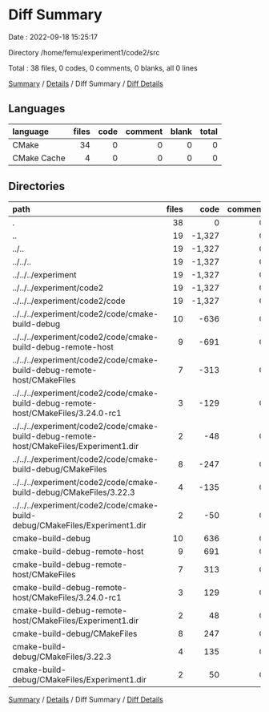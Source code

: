 # Diff Summary

Date : 2022-09-18 15:25:17

Directory /home/femu/experiment1/code2/src

Total : 38 files,  0 codes, 0 comments, 0 blanks, all 0 lines

[Summary](results.md) / [Details](details.md) / Diff Summary / [Diff Details](diff-details.md)

## Languages
| language | files | code | comment | blank | total |
| :--- | ---: | ---: | ---: | ---: | ---: |
| CMake | 34 | 0 | 0 | 0 | 0 |
| CMake Cache | 4 | 0 | 0 | 0 | 0 |

## Directories
| path | files | code | comment | blank | total |
| :--- | ---: | ---: | ---: | ---: | ---: |
| . | 38 | 0 | 0 | 0 | 0 |
| .. | 19 | -1,327 | 0 | -293 | -1,620 |
| ../.. | 19 | -1,327 | 0 | -293 | -1,620 |
| ../../.. | 19 | -1,327 | 0 | -293 | -1,620 |
| ../../../experiment | 19 | -1,327 | 0 | -293 | -1,620 |
| ../../../experiment/code2 | 19 | -1,327 | 0 | -293 | -1,620 |
| ../../../experiment/code2/code | 19 | -1,327 | 0 | -293 | -1,620 |
| ../../../experiment/code2/code/cmake-build-debug | 10 | -636 | 0 | -149 | -785 |
| ../../../experiment/code2/code/cmake-build-debug-remote-host | 9 | -691 | 0 | -144 | -835 |
| ../../../experiment/code2/code/cmake-build-debug-remote-host/CMakeFiles | 7 | -313 | 0 | -63 | -376 |
| ../../../experiment/code2/code/cmake-build-debug-remote-host/CMakeFiles/3.24.0-rc1 | 3 | -129 | 0 | -44 | -173 |
| ../../../experiment/code2/code/cmake-build-debug-remote-host/CMakeFiles/Experiment1.dir | 2 | -48 | 0 | -8 | -56 |
| ../../../experiment/code2/code/cmake-build-debug/CMakeFiles | 8 | -247 | 0 | -64 | -311 |
| ../../../experiment/code2/code/cmake-build-debug/CMakeFiles/3.22.3 | 4 | -135 | 0 | -45 | -180 |
| ../../../experiment/code2/code/cmake-build-debug/CMakeFiles/Experiment1.dir | 2 | -50 | 0 | -8 | -58 |
| cmake-build-debug | 10 | 636 | 0 | 149 | 785 |
| cmake-build-debug-remote-host | 9 | 691 | 0 | 144 | 835 |
| cmake-build-debug-remote-host/CMakeFiles | 7 | 313 | 0 | 63 | 376 |
| cmake-build-debug-remote-host/CMakeFiles/3.24.0-rc1 | 3 | 129 | 0 | 44 | 173 |
| cmake-build-debug-remote-host/CMakeFiles/Experiment1.dir | 2 | 48 | 0 | 8 | 56 |
| cmake-build-debug/CMakeFiles | 8 | 247 | 0 | 64 | 311 |
| cmake-build-debug/CMakeFiles/3.22.3 | 4 | 135 | 0 | 45 | 180 |
| cmake-build-debug/CMakeFiles/Experiment1.dir | 2 | 50 | 0 | 8 | 58 |

[Summary](results.md) / [Details](details.md) / Diff Summary / [Diff Details](diff-details.md)